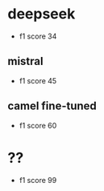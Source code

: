 
# deepseek 
- f1 score 34

## mistral 

- f1 score 45

## camel fine-tuned 
- f1 score 60

# ??

- f1 score 99

